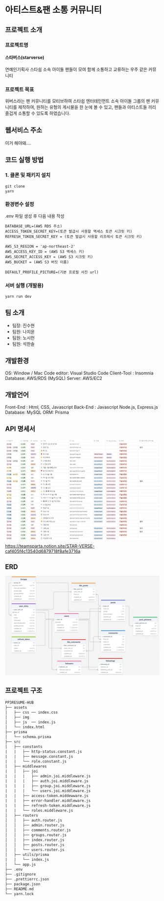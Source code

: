 # 아티스트&팬 소통 커뮤니티 <Starverse>

## 프로젝트 소개
### 프로젝트명
#### 스타버스(starverse)
연예인기획사 스타쉽 소속 아이돌 팬들이 모여 함께 소통하고 교류하는 우주 같은 커뮤니티

### 프로젝트 목표
위버스라는 팬 커뮤니티를 모티브하여 스타쉽 엔터테인먼트 소속 아이돌 그룹의 팬 커뮤니티를 제작하여, 원하는 유형의 게시물을 한 눈에 볼 수 있고, 팬들과 아티스트들 끼리 즐겁게 소통할 수 있도록 하였습니다.

## 웹서비스 주소
이거 해야돼....

## 코드 실행 방법
### 1. 클론 및 패키지 설치
```
git clone
yarn
```

### 환경변수 설정
.env 파일 생성 후 다음 내용 작성
```
DATABASE_URL=(AWS RDS 주소)
ACCESS_TOKEN_SECRET_KEY=(토큰 발급시 사용할 액세스 토큰 시크릿 키)
REFRESH_TOKEN_SECRET_KEY = (토큰 발급시 사용할 리프레시 토큰 시크릿 키)

AWS_S3_REGION = 'ap-northeast-2'
AWS_ACCESS_KEY_ID = (AWS S3 액세스 키)
AWS_SECRET_ACCESS_KEY = (AWS S3 시크릿 키)
AWS_BUCKET = (AWS S3 버킷 이름)

DEFAULT_PROFILE_PICTURE=(기본 프로필 사진 url)
```

### 서버 실행 (개발용)
```
yarn run dev
```

## 팀 소개
- 팀장: 진수현
- 팀원: 나지윤
- 팀원: 노시헌
- 팀원: 석한솔

## 개발환경
OS: Window / Mac
Code editor: Visual Studio Code
Client-Tool : Insomnia
Database: AWS/RDS (MySQL)
Server: AWS/EC2

## 개발언어
Front-End : Html, CSS, Javascript
Back-End : Javascript
Node.js, Express.js
Database: MySQL
ORM: Prisma

## API 명세서
![ex_screenshot](./API.png)
https://teamsparta.notion.site/STAR-VERSE-caf405f4c13540d6879718f8afe3716a

## ERD
![ex_screenshot](./ERD.jpg)

## 프로젝트 구조
```
PP3RESUME-HUB
├── assets
│   ├── css ── index.css
│   ├── img
│   ├── js  ── index.js
│   └── index.html
├── prisma
│   └── schema.prisma
├── src
│   ├── constants
|   |   ├── http-status.constant.js
|   |   ├── message.constant.js
|   |   └── role.constant.js
│   ├── middlewares
|   │   ├── joi
|   |   |   ├── admin.joi.middleware.js
|   |   |   ├── auth.joi.middleware.js
|   |   |   ├── group.joi.middleware.js
|   |   |   └── users.joi.middleware.js
|   |   ├── access-token.middewware.js
|   |   ├── error-handler.middleware.js
|   |   ├── refresh-token.middleware.js
|   |   └── roles.middleware.js
│   ├── routers
│   │   ├── auth.router.js
│   │   ├── admin.router.js
│   │   ├── comments.router.js
│   │   ├── groups.router.js
│   │   ├── index.router.js
│   │   ├── posts.router.js
│   │   └── users.router.js
│   ├── utils/prisma
|   |   └── index.js
│   └── app.js
├── .env
├── .gitignore
├── .prettierrc.json
├── package.json
├── README.md
└── yarn.lock
```